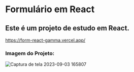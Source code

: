 # Formulário em React

## Este é um projeto de estudo em React.

https://form-react-gamma.vercel.app/

### Imagem do Projeto:

![Captura de tela 2023-09-03 165807](https://github.com/AlanFabricioBarbosa/formReact/assets/98029329/41c48412-7c8c-4d29-9463-40865f5b196b)




